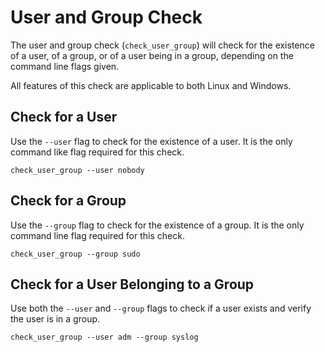 # User and Group Check

The user and group check (`check_user_group`) will check for the existence of a user, of a group, or of a user being in a group, depending on the command line flags given.

All features of this check are applicable to both Linux and Windows.

## Check for a User
Use the `--user` flag to check for the existence of a user. It is the only command like flag required for this check.

```
check_user_group --user nobody
```

## Check for a Group

Use the `--group` flag to check for the existence of a group. It is the only command line flag required for this check.

```
check_user_group --group sudo
```

## Check for a User Belonging to a Group
Use both the `--user` and `--group` flags to check if a user exists and verify the user is in a group.

```
check_user_group --user adm --group syslog 
```
